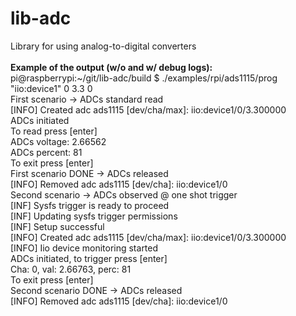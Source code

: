 # lib-adc
Library for using analog-to-digital converters
<br><br>
**Example of the output (w/o and w/ debug logs):**<br>
pi@raspberrypi:\~/git/lib-adc/build $ ./examples/rpi/ads1115/prog "iio:device1" 0 3.3 0<br>
First scenario -> ADCs standard read<br>
[INFO] Created adc ads1115 [dev/cha/max]: iio:device1/0/3.300000<br>
ADCs initiated<br>
To read press [enter]<br>
ADCs voltage: 2.66562<br>
ADCs percent: 81<br>
To exit press [enter]<br>
First scenario DONE -> ADCs released<br>
[INFO] Removed adc ads1115 [dev/cha]: iio:device1/0<br>
Second scenario -> ADCs observed @ one shot trigger<br>
[INF] Sysfs trigger is ready to proceed<br>
[INF] Updating sysfs trigger permissions<br>
[INF] Setup successful<br>
[INFO] Created adc ads1115 [dev/cha/max]: iio:device1/0/3.300000<br>
[INFO] Iio device monitoring started<br>
ADCs initiated, to trigger press [enter]<br>
Cha: 0, val: 2.66763, perc: 81<br>
To exit press [enter]<br>
Second scenario DONE -> ADCs released<br>
[INFO] Removed adc ads1115 [dev/cha]: iio:device1/0<br>
